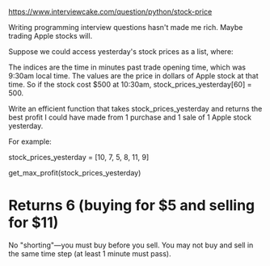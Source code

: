 https://www.interviewcake.com/question/python/stock-price

Writing programming interview questions hasn't made me rich. Maybe trading Apple stocks will.

Suppose we could access yesterday's stock prices as a list, where:

The indices are the time in minutes past trade opening time, which was 9:30am local time.
The values are the price in dollars of Apple stock at that time.
So if the stock cost $500 at 10:30am, stock_prices_yesterday[60] = 500.

Write an efficient function that takes stock_prices_yesterday and returns the best profit I could have made from 1 purchase and 1 sale of 1 Apple stock yesterday.

For example:

stock_prices_yesterday = [10, 7, 5, 8, 11, 9]

get_max_profit(stock_prices_yesterday)

# Returns 6 (buying for $5 and selling for $11)

No "shorting"—you must buy before you sell. You may not buy and sell in the same time step (at least 1 minute must pass).
